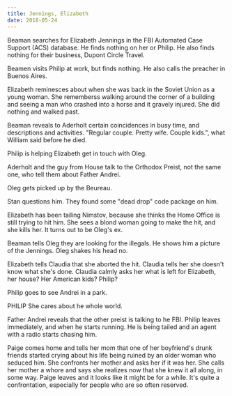```yaml
---
title: Jennings, Elizabeth
date: 2018-05-24
---
```

Beaman searches for Elizabeth Jennings in the FBI Automated Case Support (ACS) database. He finds nothing on her or Philip. He also finds nothing for their business, Dupont Circle Travel.

Beamen visits Philip at work, but finds nothing. He also calls the preacher in Buenos Aires.

Elizabeth reminesces about when she was back in the Soviet Union as a young woman. She rememberss walking around the corner of a building and seeing a man who crashed into a horse and it gravely injured. She did nothing and walked past.

Beaman reveals to Aderholt certain coincidences in busy time, and descriptions and activities. "Regular couple. Pretty wife. Couple kids.", what William said before he died. 

Philip is helping Elizabeth get in touch with Oleg.

Aderholt and the guy from House talk to the Orthodox Preist, not the same one, who tell them about Father Andrei.

Oleg gets picked up by the Beureau.

Stan questions him. They found some "dead drop" code package on him.

Elizabeth has been tailing Nimstov, because she thinks the Home Office is still trying to hit him. She sees a blond woman going to make the hit, and she kills her. It turns out to be Oleg's ex.

Beaman tells Oleg they are looking for the illegals. He shows him a picture of the Jennings. Oleg shakes his head no.

Elizabeth tells Claudia that she aborted the hit. Claudia tells her she doesn't know what she's done. Claudia calmly asks her what is left for Elizabeth, her house? Her American kids? Philip?

Philip goes to see Andrei in a park.

PHILIP
She cares about he whole world.

Father Andrei reveals that the other preist is talking to he FBI. Philip leaves immediately, and when he starts running. He is being tailed and an agent with a radio starts chasing him.

Paige comes home and tells her mom that one of her boyfriend's drunk friends started crying about his life being ruined by an older woman who seduced him. She confronts her mother and asks her if it was her. She calls her mother a whore and says she realizes now that she knew it all along, in some way. Paige leaves and it looks like it might be for a while. It's quite a confrontation, especially for people who are so often reserved.
